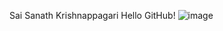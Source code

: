 Sai Sanath Krishnappagari
Hello GitHub!
![image](https://user-images.githubusercontent.com/53268864/150613579-c3b2d0eb-1cc0-4359-84f4-83b49fb51cb3.png)
